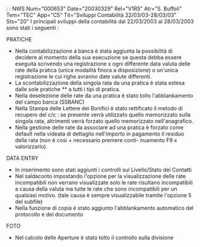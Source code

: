 :  : NWS Num="000653" Date="20030329" Rel="V1R5" Atr="S. Buffoli" Tem="TEC" App="C5" Tit="Sviluppi Contabilità 22/03/03-28/03/03" Sts="20"
I principali sviluppi della contabilità dal 22/03/2003 al 28/03/2003 sono stati i seguenti : 

PRATICHE
- Nella contabilizzazione a banca è stata aggiunta la possibilità di decidere al momento della sua
esecuzione se questa debba essere eseguita scrivendo una registrazione x ogni differente data valuta delle rate della pratica (unica modalità finora a disposizione) o un'unica registrazione le
cui righe avranno date valute differenti.
- La scontabilizzazione della singola rata da una pratica è stata estesa dalle sole pratiche \*\* a
tutti i tipi di pratica.
- Nella deselezione delle rate da una pratica è stato tolto l'abblankamento del campo banca (S5BANC)
- Nella Stampa delle Lettere dei Bonifici è stato rettificato il metodo di recupero del c/c :  se
presente verrà utilizzato quello memorizzato sulla singola rata, altrimenti verrà forzato quello memorizzato nell'anagrafico.
- Nella gestione delle rate da associare ad una pratica è forzato come default nella videata di
dettaglio nell'importo in pagamento il residuo della rata (non è così + necessario premere conti- nuamento F9 x valorizzarlo).

DATA ENTRY
- In inserimento sono stati aggiunti i controlli sul Livello/Stato dei Contatti
- Nel saldaconto impostando l'opzione per la visualizzazione delle rate incompatibili non verrano  visualizzate solo le rate risultano incompatibili a causa della valuta ma tutte le rate che sono incompatibili per un qualsiasi motivo. (tale causa è sempre visualizzabile tramite l'opzione 5 del subfile)
- Nella funzione di copia è stato aggiunto l'abblankamento automatico del protocollo e del documento

FOTO
- Nel calcolo delle Aperture è stato tolto il controllo sulla divisione
